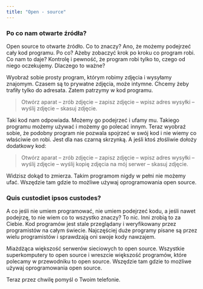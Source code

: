 ```yaml
---
title: "Open - source"
---
```


### Po co nam otwarte źródła?

Open source to otwarte źródło. Co to znaczy? Ano, że możemy podejrzeć cały kod programu. Po co? Ażeby zobaczyć krok po kroku co program robi. Co nam to daje? Kontrolę i pewność, że program robi tylko to, czego od niego oczekujemy.
Dlaczego to ważne?

Wyobraź sobie prosty program, którym robimy zdjęcia i wysyłamy znajomym. Czasem są to prywatne zdjęcia, może intymne. Chcemy żeby trafiły tylko do adresata. Zatem patrzymy w kod programu.

>    Otwórz aparat – zrób zdjęcie – zapisz zdjęcie – wpisz adres wysyłki – wyślij zdjęcie – skasuj zdjęcie.

Taki kod nam odpowiada. Możemy go podejrzeć i ufamy mu. Takiego programu możemy używać i możemy go polecać innym. Teraz wyobraź sobie, że podobny program nie pozwala spojrzeć w swój kod i nie wiemy co właściwie on robi. Jest dla nas czarną skrzynką. A jeśli ktoś złośliwie dołoży dodatkowy kod:

>   Otwórz aparat – zrób zdjęcie – zapisz zdjęcie – wpisz adres wysyłki – wyślij zdjęcie – wyślij kopię zdjęcia na mój serwer – skasuj zdjęcie.

Widzisz dokąd to zmierza. Takim programom nigdy w pełni nie możemy ufać. Wszędzie tam gdzie to możliwe używaj oprogramowania open source.
### Quis custodiet ipsos custodes?

A co jeśli nie umiem programować, nie umiem podejrzeć kodu, a jeśli nawet podejrzę, to nie wiem co to wszystko znaczy? To nic. Inni zrobią to za Ciebie. Kod programów jest stale przeglądany i weryfikowany przez programistów na całym świecie. Najczęściej duże programy pisane są przez wielu programistów i sprawdzają oni swoje kody nawzajem.

Miażdżąca większość serwerów sieciowych to open source. Wszystkie superkomputery to open source i wreszcie większość programów, które polecamy w przewodniku to open source. Wszędzie tam gdzie to możliwe używaj oprogramowania open source.

Teraz przez chwilę pomyśl o Twoim telefonie.

